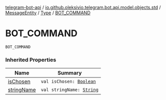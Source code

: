 [telegram-bot-api](../../../index.md) / [io.github.oleksivio.telegram.bot.api.model.objects.std](../../index.md) / [MessageEntity](../index.md) / [Type](index.md) / [BOT_COMMAND](./-b-o-t_-c-o-m-m-a-n-d.md)

# BOT_COMMAND

`BOT_COMMAND`

### Inherited Properties

| Name | Summary |
|---|---|
| [isChosen](is-chosen.md) | `val isChosen: `[`Boolean`](https://kotlinlang.org/api/latest/jvm/stdlib/kotlin/-boolean/index.html) |
| [stringName](string-name.md) | `val stringName: `[`String`](https://kotlinlang.org/api/latest/jvm/stdlib/kotlin/-string/index.html) |
